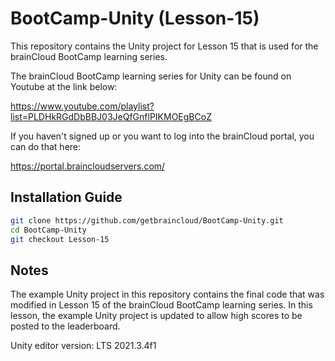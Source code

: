 # BootCamp-Unity (Lesson-15)

This repository contains the Unity project for Lesson 15 that is used for the brainCloud BootCamp learning series.

The brainCloud BootCamp learning series for Unity can be found on Youtube at the link below:

https://www.youtube.com/playlist?list=PLDHkRGdDbBBJ03JeQfGnflPIKMOEgBCoZ


If you haven't signed up or you want to log into the brainCloud portal, you can do that here:

https://portal.braincloudservers.com/


## Installation Guide

```bash
git clone https://github.com/getbraincloud/BootCamp-Unity.git
cd BootCamp-Unity
git checkout Lesson-15
```

## Notes

The example Unity project in this repository contains the final code that was modified in Lesson 15 of the brainCloud BootCamp learning series. In this lesson, the example Unity project is updated to allow high scores to be posted to the leaderboard.

Unity editor version: LTS 2021.3.4f1

